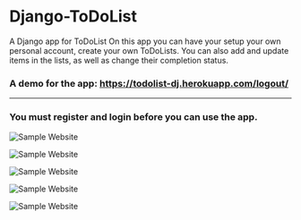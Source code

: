 # Django-ToDoList
A Django app for ToDoList
On this app you can have your setup your own personal account, create your own ToDoLists. You can also add and update items in the lists, as well as change their completion status.


### A demo for the app: <a href="https://todolist-dj.herokuapp.com/logout/"> https://todolist-dj.herokuapp.com/logout/ </a>

----
  
### You must register and login before you can use the app.

![Sample Website](https://github.com/RussH-code/Django-ToDoList/blob/main/first.PNG)

![Sample Website](https://github.com/RussH-code/Django-ToDoList/blob/main/second.PNG)

![Sample Website](https://github.com/RussH-code/Django-ToDoList/blob/main/third.PNG)

![Sample Website](https://github.com/RussH-code/Django-ToDoList/blob/main/fourth.PNG)

![Sample Website](https://github.com/RussH-code/Django-ToDoList/blob/main/fifth.PNG)

  
